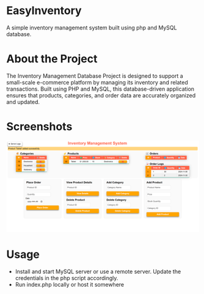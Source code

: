 # EasyInventory
A simple inventory management system built using php and MySQL database.

# About the Project
The Inventory Management Database Project is designed to support a small-scale e-commerce platform by managing its inventory and related transactions. Built using PHP and MySQL, this database-driven application ensures that products, categories, and order data are accurately organized and updated. 

# Screenshots

![Client_Dashboard](https://github.com/siddharth108s/EasyInventory/blob/main/Client_screenshot.png?raw=true)

# Usage
- Install and start MySQL server or use a remote server. Update the credentials in the php script accordingly.
- Run index.php locally or host it somewhere
